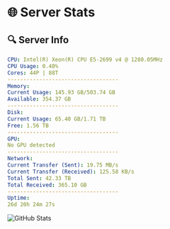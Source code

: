# 🌐 Server Stats
## 🔍 Server Info
```yaml
CPU: Intel(R) Xeon(R) CPU E5-2699 v4 @ 1280.05MHz
CPU Usage: 0.40%
Cores: 44P | 88T
-----------------------------------
Memory:
Current Usage: 145.93 GB/503.74 GB
Available: 354.37 GB
-----------------------------------
Disk:
Current Usage: 65.40 GB/1.71 TB
Free: 1.56 TB
-----------------------------------
GPU:
No GPU detected
-----------------------------------
Network:
Current Transfer (Sent): 19.75 MB/s
Current Transfer (Received): 125.58 KB/s
Total Sent: 42.33 TB
Total Received: 365.10 GB
-----------------------------------
Uptime:
26d 20h 24m 27s
```
![GitHub Stats](https://img.shields.io/badge/Updated-2025-04-03_17:47:16-blue)